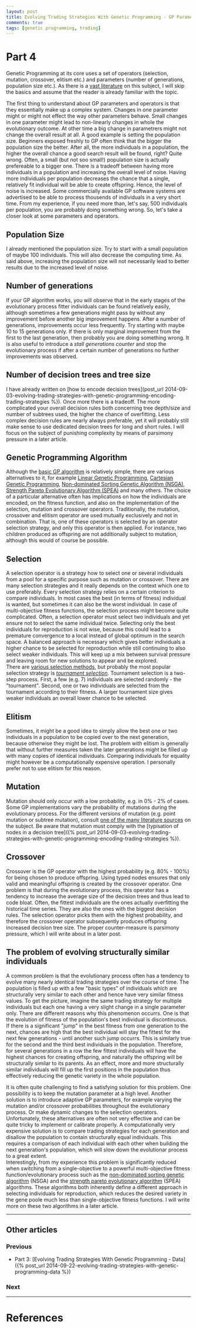 ```yaml
---
layout: post
title: Evolving Trading Strategies With Genetic Programming - GP Parameters and Operators
comments: true
tags: [genetic programming, trading]
---
```

# Part 4
Genetic Programming at its core uses a set of operators (selection, mutation, crossover, elitism etc.) and parameters (number of generations, population size etc.). As there is a [vast literature](http://cswww.essex.ac.uk/staff/poli/gp-field-guide/) on this subject, I will skip the basics and assume that the reader is already familiar with the topic.<!--more-->

The first thing to understand about GP parameters and operators is that they essentially make up a complex system. Changes in one parameter might or might not effect the way other parameters behave. Small changes in one parameter might lead to non-linearly changes in whole the evolutionary outcome. At other time a big change in parametrers might not change the overall result at all. A good example is setting the population size. Beginners exposed freshly to GP often think that the bigger the population size the better. After all, the more individuals in a population, the higher the overall chance a good search result will be found, right? Quite wrong. Often, a small (but not soo small!) population size is actually prefereable to a bigger one. There is a tradeoff between having more individuals in a population and increasing the overall level of noise. Having more individuals per population decreases the chance that a single, relatively fit individual will be able to create offspring. Hence, the level of noise is increased. Some commercially available GP software systems are advertised to be able to process thousends of individuals in a very short time. From my experience, if you need more than, let's say, 500 individuals per population, you are probably doing something wrong. So, let's take a closer look at some parameters and operators.

## Population Size
I already mentioned the population size. Try to start with a small population of maybe 100 individuals. This will also decrease the computing time. As said above, increasing the population size will not necessarily lead to better results due to the increased level of noise.

## Number of generations
If your GP algorithm works, you will observe that in the early stages of the evolutionary process fitter individuals can be found relatively easily, although sometimes a few generations might pass by without any improvement before another big improvement happens. After a number of generations, improvements occur less frequently. Try starting with maybe 10 to 15 generations only. If there is only marginal improvement from the first to the last generation, then probably you are doing something wrong. It is also useful to introduce a _stall generations counter_ and stop the evolutionary process if after a certain number of generations no further improvements was observed.

## Number of decision trees and tree size
I have already written on [how to encode decision trees](post_url 2014-09-03-evolving-trading-strategies-with-genetic-programming-encoding-trading-strategies %}). Once more there is a tradeoff. The more complicated your overall decision rules both concerning tree depth/size and number of subtrees used, the higher the chance of overfitting. Less complex decision rules are nearly always preferable, yet it will probably still make sense to use dedicated decision trees for long and short rules. I will focus on the subject of punishing complexity by means of parsimony pressure in a later article.

## Genetic Programming Algorithm
Although the [basic GP algorithm](http://www.geneticprogramming.com/Tutorial/index.html) is relatively simple, there are various alternatives to it, for example [Linear Genetic Programming](http://en.wikipedia.org/wiki/Linear_genetic_programming), [Cartesian Genetic Programming](http://researchcommons.waikato.ac.nz/bitstream/handle/10289/6838/Cartesian%20genetic%20programming%20for%20trading.pdf?sequence=1), [Non-dominated Sorting Genetic Algorithm (NSGA)](http://www.cleveralgorithms.com/nature-inspired/evolution/nsga.html), [Strength Pareto Evolutionary Algorithm (SPEA)](http://www.cleveralgorithms.com/nature-inspired/evolution/spea.html) and many others. The choice of a particular alternative often has implications on how the individuals are encoded, on the fitness function, and also on the implementation of the selection, mutation and crossover operators. Traditionally, the mutation, crossover and elitism operator are used mutually exclusively and not in combination. That is, one of these operators is selected by an operator selection strategy, and only this operator is then applied. For instance, two children produced as offspring are not additionally subject to mutation, although this would of course be possible.

## Selection
A selection operator is a strategy how to select one or several individuals from a pool for a specific purpose such as mutation or crossover. There are many selection strategies and it really depends on the context which one to use preferably. Every selection strategy relies on a certain criterion to compare individuals. In most cases the best (in terms of fitness) individual is wanted, but sometimes it can also be the worst individual. In case of multi-objective fitness functions, the selection process might become quite complicated. Often, a selection operator must select two individuals and yet ensure not to select the same individual twice. Selecting only the best individuals for reproduction is not wise, because this could lead to a premature convergence to a local instead of global optimum in the search space. A balanced approach is necessary which gives better individuals a higher chance to be selected for reproduction while still continuing to also select weaker individuals. This will keep up a mix between survival pressure and leaving room for new solutions to appear and be explored.  
There are [various selection methods](http://geneticprogramming.us/Selection.html), but probably the most popular selection strategy is [_tournament selection_](http://en.wikipedia.org/wiki/Tournament_selection). Tournament selection is a two-step process. First, a few (e.g. 7) individuals are selected randomly - the "tournament". Second, one or two individuals are selected from the tournament according to their fitness. A larger tournament size gives weaker individuals an overall lower chance to be selected.

## Elitism
Sometimes, it might be a good idea to simply allow the best one or two individuals in a population to be copied over to the next generation, because otherwise they might be lost. The problem with elitism is generally that without further measures taken the later generations might be filled up with many copies of identical individuals. Comparing individuals for equality might however be a computationally expensive operation. I personally prefer not to use elitism for this reason.

## Mutation
Mutation should only occur with a low probability, e.g. in 0% - 2% of cases. Some GP implementations vary the probability of mutations during the evolutionary process. For the different versions of mutation (e.g. point mutation or subtree mutation), consult [one of the many literature sources](http://cswww.essex.ac.uk/staff/poli/gp-field-guide/52GPMutation.html) on the subject. Be aware that mutation must comply with the [typisation of nodes in a decision tree]({% post_url 2014-09-03-evolving-trading-strategies-with-genetic-programming-encoding-trading-strategies %}).

## Crossover
Crossover is the GP operator with the highest probability (e.g. 80% - 100%) for being chosen to produce offspring. Using typed nodes ensures that only valid and meaningful offspring is created by the crossover operator. One problem is that during the evolutionary process, this operator has a tendency to increase the average size of the decision trees and thus lead to code bloat. Often, the fittest individuals are the ones actually overfitting the historical time series. They are also the ones with the biggest decision rules. The selection operator picks them with the highest probability, and therefore the crossover operator subsequently produces offspring increased decision tree size. The proper counter-measure is parsimony pressure, which I will write about in a later post.

## The problem of evolving structurally similar individuals
A common problem is that the evolutionary process often has a tendency to evolve many nearly identical trading strategies over the course of time. The population is filled up with a few "basic types" of individuals which are structurally very similar to each other and hence have very similar fitness values. To get the picture, imagine the same trading strategy for multiple individuals but each one having a very slight change in a single parameter only. There are different reasons why this phenomenon occurrs. One is that the evolution of fitness of the population's best individual is discontinuous. If there is a significant "jump" in the best fitness from one generation to the next, chances are high that the best individual will stay the fittest for the next few generations - until another such jump occurrs. This is similarly true for the second and the third best individuals in the population. Therefore, for several generations in a row the few fittest individuals will have the highest chances for creating offspring, and naturally the offspring will be structurally similar to its parents. As an effect, more and more structurally similar individuals will fill up the first positions in the population thus effectively reducing the genetic variety in the whole population.

It is often quite challenging to find a satisfying solution for this problem. One possibility is to keep the mutation parameter at a high level. Another solution is to introduce adaptive GP parameters, for example varying the mutation and/or crossover probabilities throughout the evolutionary process. Or make dynamic changes to the selection operators. Unfortunately, these alternatives are often not very effective and can be quite tricky to implement or calibrate properly. A computationally very expensive solution is to compare trading strategies for each generation and disallow the population to contain structurally equal individuals. This requires a comparison of each individual with each other when building the next generation's population, which will slow down the evolutionar process to a great extent.  
Interestingly, from my experience this problem is significantly reduced when switching from a single-objective to a powerful multi-objective fitness function/evolutionary process such as the [non-dominated sorting genetic algorithm](http://www.cleveralgorithms.com/nature-inspired/evolution/nsga.html) (NSGA) and the [strength pareto evolutionary algorithm](http://www.cleveralgorithms.com/nature-inspired/evolution/spea.html) (SPEA) algorithms. These algorithms both inherently define a different approach in selecting individuals for reproduction, which reduces the desired variety in the gene poole much less than single-objective fitness functions. I will write more on these two algorithms in a later article.

----

## Other articles

### Previous
* Part 3: [Evolving Trading Strategies With Genetic Programming - Data]({% post_url 2014-09-22-evolving-trading-strategies-with-genetic-programming-data %})

### Next

----

# References
